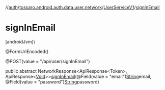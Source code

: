 //[auth](../../../index.md)/[tossaro.android.auth.data.user.network](../index.md)/[UserServiceV1](index.md)/[signInEmail](sign-in-email.md)

# signInEmail

[androidJvm]\

@FormUrlEncoded()

@POST(value = &quot;/api/user/signInEmail&quot;)

public abstract NetworkResponse&lt;ApiResponse&lt;Token&gt;, ApiResponse&lt;[Void](https://developer.android.com/reference/kotlin/java/lang/Void.html)&gt;&gt;[signInEmail](sign-in-email.md)(@Field(value = &quot;email&quot;)[String](https://developer.android.com/reference/kotlin/java/lang/String.html)email, @Field(value = &quot;password&quot;)[String](https://developer.android.com/reference/kotlin/java/lang/String.html)password)
